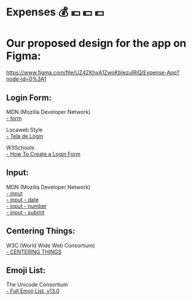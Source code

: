 # **Expenses** :moneybag: :euro: :dollar: :pound:

# Our proposed design for the app on Figma:
https://www.figma.com/file/UZ4ZKhxA1ZwoKbIezuIRiQ/Expense-App?node-id=0%3A1

## **Login Form:**

MDN (Mozilla Developer Network)  
[- form](https://developer.mozilla.org/en-US/docs/Web/HTML/Element/form)  

Locaweb Style  
[- Tela de Login](http://opensource.locaweb.com.br/locawebstyle-v2/manual/layout/tela-login/)

W3Schools  
[- How To Create a Login Form](https://www.w3schools.com/howto/howto_css_login_form.asp)

## **Input:**

MDN (Mozilla Developer Network)  
[- input](https://developer.mozilla.org/en-US/docs/Web/HTML/Element/input)  
[- input - date](https://developer.mozilla.org/en-US/docs/Web/HTML/Element/input)  
[- input - number](https://developer.mozilla.org/en-US/docs/Web/HTML/Element/input)  
[- input - submit](https://developer.mozilla.org/en-US/docs/Web/HTML/Element/input)  

## **Centering Things:**

W3C (World Wide Web Consortium)  
[- CENTERING THINGS](https://www.w3.org/Style/Examples/007/center.en.html)

## **Emoji List:**

The Unicode Consortium  
[- Full Emoji List, v13.0](https://unicode.org/emoji/charts/full-emoji-list.html)
